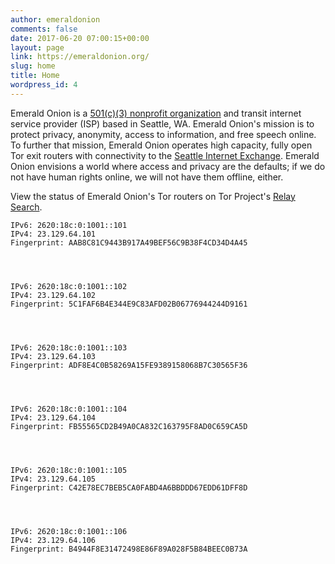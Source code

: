 ```yaml
---
author: emeraldonion
comments: false
date: 2017-06-20 07:00:15+00:00
layout: page
link: https://emeraldonion.org/
slug: home
title: Home
wordpress_id: 4
---
```


Emerald Onion is a [501(c)(3) nonprofit organization](https://www.guidestar.org/profile/82-2009438) and transit internet service provider (ISP) based in Seattle, WA. Emerald Onion's mission is to protect privacy, anonymity, access to information, and free speech online. To further that mission, Emerald Onion operates high capacity, fully open Tor exit routers with connectivity to the [Seattle Internet Exchange](https://www.seattleix.net/). Emerald Onion envisions a world where access and privacy are the defaults; if we do not have human rights online, we will not have them offline, either.

View the status of Emerald Onion's Tor routers on Tor Project's [Relay Search](https://metrics.torproject.org/rs.html#search/as:396507).

    
    IPv6: 2620:18c:0:1001::101
    IPv4: 23.129.64.101
    Fingerprint: AAB8C81C9443B917A49BEF56C9B38F4CD34D4A45



    
    IPv6: 2620:18c:0:1001::102
    IPv4: 23.129.64.102
    Fingerprint: 5C1FAF6B4E344E9C83AFD02B06776944244D9161



    
    IPv6: 2620:18c:0:1001::103
    IPv4: 23.129.64.103
    Fingerprint: ADF8E4C0B58269A15FE9389158068B7C30565F36



    
    IPv6: 2620:18c:0:1001::104
    IPv4: 23.129.64.104
    Fingerprint: FB55565CD2B49A0CA832C163795F8AD0C659CA5D



    
    IPv6: 2620:18c:0:1001::105
    IPv4: 23.129.64.105
    Fingerprint: C42E78EC7BEB5CA0FABD4A6BBDDD67EDD61DFF8D



    
    IPv6: 2620:18c:0:1001::106
    IPv4: 23.129.64.106
    Fingerprint: B4944F8E31472498E86F89A028F5B84BEEC0B73A
